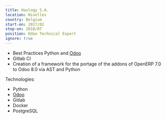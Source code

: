 ```yaml
---
title: Haulogy S.A.
location: Nivelles
country: Belgium
start-on: 2017/02
stop-on: 2018/07
position: Odoo Technical Expert
ignore: true
---
```


* Best Practices Python and [Odoo](https://www.odoo.com)
* Gitlab CI
* Creation of a framework for the portage of the addons of OpenERP 7.0 to Odoo 8.0 via AST and Python

Technologies:
* Python
* [Odoo](https://www.odoo.com)
* Gitlab
* Docker
* PostgreSQL

